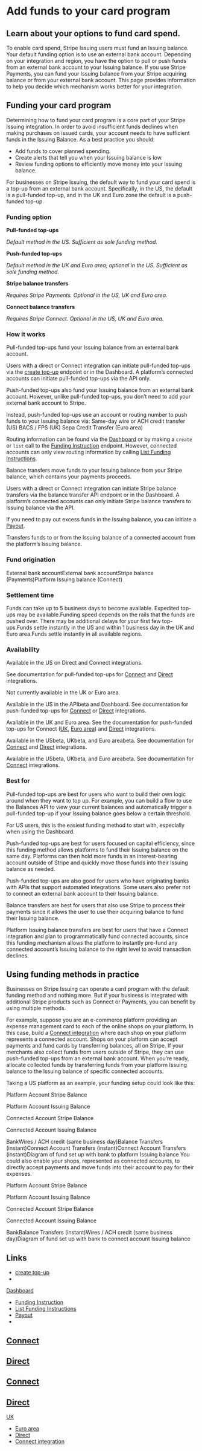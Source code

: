# Add funds to your card program

## Learn about your options to fund card spend.

To enable card spend, Stripe Issuing users must fund an Issuing balance. Your
default funding option is to use an external bank account. Depending on your
integration and region, you have the option to pull or push funds from an
external bank account to your Issuing balance. If you use Stripe Payments, you
can fund your Issuing balance from your Stripe acquiring balance or from your
external bank account. This page provides information to help you decide which
mechanism works better for your integration.

## Funding your card program

Determining how to fund your card program is a core part of your Stripe Issuing
integration. In order to avoid insufficient funds declines when making purchases
on issued cards, your account needs to have sufficient funds in the Issuing
Balance. As a best practice you should:

- Add funds to cover planned spending.
- Create alerts that tell you when your Issuing balance is low.
- Review funding options to efficiently move money into your Issuing balance.

For businesses on Stripe Issuing, the default way to fund your card spend is a
top-up from an external bank account. Specifically, in the US, the default is a
pull-funded top-up, and in the UK and Euro zone the default is a push-funded
top-up.

### Funding option

**Pull-funded top-ups**

*Default method in the US. Sufficient as sole funding method.*

**Push-funded top-ups**

*Default method in the UK and Euro area; optional in the US. Sufficient as sole
funding method.*

**Stripe balance transfers**

*Requires Stripe Payments. Optional in the US, UK and Euro area.*

**Connect balance transfers**

*Requires Stripe Connect. Optional in the US, UK and Euro area.*

### How it works

Pull-funded top-ups fund your Issuing balance from an external bank account.

Users with a direct or Connect integration can initiate pull-funded top-ups via
the [create top-up](https://docs.stripe.com/api/topups/create) endpoint or in
the Dashboard. A platform’s connected accounts can initiate pull-funded top-ups
via the API only.

Push-funded top-ups also fund your Issuing balance from an external bank
account. However, unlike pull-funded top-ups, you don’t need to add your
external bank account to Stripe.

Instead, push-funded top-ups use an account or routing number to push funds to
your Issuing balance via: Same-day wire or ACH credit transfer (US) BACS / FPS
(UK) Sepa Credit Transfer (Euro area)

Routing information can be found via the
[Dashboard](https://docs.stripe.com/issuing/funding/balance?issuing-currency=usd#access-account-information-for-push-funding-in-the-dashboard)
or by making a `create` or `list` call to the [Funding
Instruction](https://docs.stripe.com/api/issuing/funding_instructions) endpoint.
However, connected accounts can only view routing information by calling [List
Funding
Instructions](https://docs.stripe.com/api/issuing/funding_instructions/list).

Balance transfers move funds to your Issuing balance from your Stripe balance,
which contains your payments proceeds.

Users with a direct or Connect integration can initiate Stripe balance transfers
via the balance transfer API endpoint or in the Dashboard. A platform’s
connected accounts can only initiate Stripe balance transfers to Issuing balance
via the API.

If you need to pay out excess funds in the Issuing balance, you can initiate a
[Payout](https://docs.stripe.com/api/payouts/create).

Transfers funds to or from the Issuing balance of a connected account from the
platform’s Issuing balance.

### Fund origination

External bank accountExternal bank accountStripe balance (Payments)Platform
Issuing balance (Connect)
### Settlement time

Funds can take up to 5 business days to become available. Expedited top-ups may
be available.Funding speed depends on the rails that the funds are pushed over.
There may be additional delays for your first few top-ups.Funds settle instantly
in the US and within 1 business day in the UK and Euro area.Funds settle
instantly in all available regions.
### Availability

Available in the US on Direct and Connect integrations.

See documentation for pull-funded top-ups for
[Connect](https://docs.stripe.com/issuing/connect/funding?issuing-funding-type=us-pull-funding)
and
[Direct](https://docs.stripe.com/issuing/funding/balance?push-pull-preference=pull)
integrations.

Not currently available in the UK or Euro area.

Available in the US in the APIbeta and Dashboard. See documentation for
push-funded top-ups for
[Connect](https://docs.stripe.com/issuing/connect/funding?issuing-funding-type=us-push-funding)
or
[Direct](https://docs.stripe.com/issuing/funding/balance?push-pull-preference=push)
integrations.

Available in the UK and Euro area. See the documentation for push-funded top-ups
for Connect
([UK](https://docs.stripe.com/issuing/connect/funding?issuing-funding-type=uk-push-funding),
[Euro
area](https://docs.stripe.com/issuing/connect/funding?issuing-funding-type=euro-push-funding))
and
[Direct](https://docs.stripe.com/issuing/funding/balance?push-pull-preference=push)
integrations.

Available in the USbeta, UKbeta, and Euro areabeta. See documentation for
[Connect](https://docs.stripe.com/issuing/connect/funding?issuing-funding-type=us-pull-funding)
and
[Direct](https://docs.stripe.com/issuing/funding/balance?push-pull-preference)
integrations.

Available in the USbeta, UKbeta, and Euro areabeta. See documentation for
[Connect](https://docs.stripe.com/issuing/connect/funding?issuing-funding-type=us-pull-funding)
integrations.

### Best for

Pull-funded top-ups are best for users who want to build their own logic around
when they want to top up. For example, you can build a flow to use the Balances
API to view your current balances and automatically trigger a pull-funded top-up
if your Issuing balance goes below a certain threshold.

For US users, this is the easiest funding method to start with, especially when
using the Dashboard.

Push-funded top-ups are best for users focused on capital efficiency, since this
funding method allows platforms to fund their Issuing balance on the same day.
Platforms can then hold more funds in an interest-bearing account outside of
Stripe and quickly move those funds into their Issuing balance as needed.

Push-funded top-ups are also good for users who have originating banks with APIs
that support automated integrations. Some users also prefer not to connect an
external bank account to their Issuing balance.

Balance transfers are best for users that also use Stripe to process their
payments since it allows the user to use their acquiring balance to fund their
Issuing balance.

Platform Issuing balance transfers are best for users that have a Connect
integration and plan to programmatically fund connected accounts, since this
funding mechanism allows the platform to instantly pre-fund any connected
account’s Issuing balance to the right level to avoid transaction declines.

## Using funding methods in practice

Businesses on Stripe Issuing can operate a card program with the default funding
method and nothing more. But if your business is integrated with additional
Stripe products such as Connect or Payments, you can benefit by using multiple
methods.

For example, suppose you are an e-commerce platform providing an expense
management card to each of the online shops on your platform. In this case,
build a [Connect integration](https://docs.stripe.com/issuing/connect) where
each shop on your platform represents a connected account. Shops on your
platform can accept payments and fund cards by transferring balances, all on
Stripe. If your merchants also collect funds from users outside of Stripe, they
can use push-funded top-ups from an external bank account. When you’re ready,
allocate collected funds by transferring funds from your platform Issuing
balance to the Issuing balance of specific connected accounts.

Taking a US platform as an example, your funding setup could look like this:

Platform Account Stripe Balance

Platform Account Issuing Balance

Connected Account Stripe Balance

Connected Account Issuing Balance

BankWires / ACH credit (same business day)Balance Transfers (instant)Connect
Account Transfers (instant)Connect Account Transfers (instant)Diagram of fund
set up with bank to platform Issuing balance
You could also enable your shops, represented as connected accounts, to directly
accept payments and move funds into their account to pay for their expenses.

Platform Account Stripe Balance

Platform Account Issuing Balance

Connected Account Stripe Balance

Connected Account Issuing Balance

BankBalance Transfers (instant)Wires / ACH credit (same business day)Diagram of
fund set up with bank to connect account Issuing balance

## Links

- [create top-up](https://docs.stripe.com/api/topups/create)
-
[Dashboard](https://docs.stripe.com/issuing/funding/balance?issuing-currency=usd#access-account-information-for-push-funding-in-the-dashboard)
- [Funding
Instruction](https://docs.stripe.com/api/issuing/funding_instructions)
- [List Funding
Instructions](https://docs.stripe.com/api/issuing/funding_instructions/list)
- [Payout](https://docs.stripe.com/api/payouts/create)
-
[Connect](https://docs.stripe.com/issuing/connect/funding?issuing-funding-type=us-pull-funding)
-
[Direct](https://docs.stripe.com/issuing/funding/balance?push-pull-preference=pull)
-
[Connect](https://docs.stripe.com/issuing/connect/funding?issuing-funding-type=us-push-funding)
-
[Direct](https://docs.stripe.com/issuing/funding/balance?push-pull-preference=push)
-
[UK](https://docs.stripe.com/issuing/connect/funding?issuing-funding-type=uk-push-funding)
- [Euro
area](https://docs.stripe.com/issuing/connect/funding?issuing-funding-type=euro-push-funding)
- [Direct](https://docs.stripe.com/issuing/funding/balance?push-pull-preference)
- [Connect integration](https://docs.stripe.com/issuing/connect)